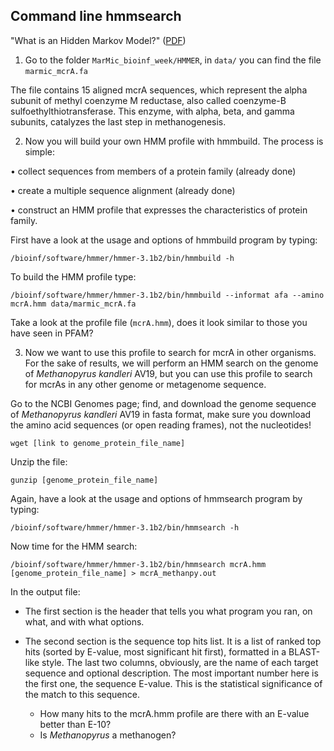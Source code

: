 ## Command line hmmsearch

"What is an Hidden Markov Model?" ([PDF](https://github.com/ChiaraVanni/MarMic_bioinf_week/blob/master/HMMER/hmm_primer.pdf))

1. Go to the folder `MarMic_bioinf_week/HMMER`, in `data/` you can find the file `marmic_mcrA.fa`

The file contains 15 aligned mcrA sequences, which represent the alpha subunit of methyl coenzyme M reductase, also called coenzyme-B sulfoethylthiotransferase. This enzyme, with alpha, beta, and gamma subunits, catalyzes the last step in methanogenesis.

2. Now you will build your own HMM profile with hmmbuild. The process is simple:

  • collect sequences from members of a protein family (already done)

  • create a multiple sequence alignment (already done)

  • construct an HMM profile that expresses the characteristics of protein family.

First have a look at the usage and options of hmmbuild program by typing:

`/bioinf/software/hmmer/hmmer-3.1b2/bin/hmmbuild -h`

To build the HMM profile type:

`/bioinf/software/hmmer/hmmer-3.1b2/bin/hmmbuild --informat afa --amino mcrA.hmm data/marmic_mcrA.fa`

Take a look at the profile file (`mcrA.hmm`), does it look similar to those you have seen in PFAM?

3. Now we want to use this profile to search for mcrA in other organisms. For the sake of results, we will perform an HMM search on the genome of *Methanopyrus kandleri* AV19, but you can use this profile to search for mcrAs in any other genome or metagenome sequence.

Go to the NCBI Genomes page; find, and download the genome sequence of *Methanopyrus kandleri* AV19 in fasta format, make sure you download the amino acid sequences (or open reading frames), not the nucleotides!

`wget [link to genome_protein_file_name]`

<!---
`wget "ftp://ftp.ncbi.nlm.nih.gov/genomes/all/GCA/000/007/185/GCA_000007185.1_ASM718v1/GCA_000007185.1_ASM718v1_protein.faa.gz"`
--->

Unzip the file:

`gunzip [genome_protein_file_name]`

Again, have a look at the usage and options of hmmsearch program by typing:

`/bioinf/software/hmmer/hmmer-3.1b2/bin/hmmsearch -h`

Now time for the HMM search:

`/bioinf/software/hmmer/hmmer-3.1b2/bin/hmmsearch mcrA.hmm [genome_protein_file_name] > mcrA_methanpy.out`

In the output file:

- The first section is the header that tells you what program you ran, on what, and with what options.

- The second section is the sequence top hits list. It is a list of ranked top hits (sorted by E-value, most significant hit first), formatted in a BLAST-like style. The last two columns, obviously, are the name of each target sequence and optional description. The most important number here is the first one, the sequence E-value. This is the statistical significance of the match to this sequence.

  - How many hits to the mcrA.hmm profile are there with an E-value better than E-10?
  - Is *Methanopyrus* a methanogen?
